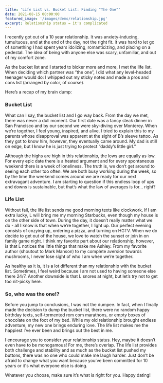 ```yaml
---
title: 'Life List vs. Bucket List: Finding "The One"'
date: 2021-08-15 00:00:00
featured_image: '/images/demo/relationship.jpg'
excerpt: Relationship status = it's complicated
---
```


I recently got out of a 10 year relationship. It was anxiety-inducing, tumultuous, and at the end of the day, not the right fit. It was hard to let go of something I had spent years idolizing, romanticizing, and placing on a pedestal. The idea of being with anyone else was scary, unfamiliar, and out of my comfort zone.

As the bucket list and I started to bicker more and more, I met the life list. When deciding which partner was “the one”, I did what any level-headed teenager would do: I whipped out my sticky notes and made a pros and cons list (arranged by color, of course).

Here’s a recap of my brain dump:

### Bucket List

What can I say, the bucket list and I go way back. From the day we met, there was never a dull moment. Our first date was a fancy steak dinner in San Francisco and by our second we were sky-diving over Monterey. When we’re together, I feel young, inspired, and alive. I tried to explain this to my parents whose disapproval was apparent at the sight of B’s sleeve tattoo. As they got to know him, however, they eventually came around. My dad is still on edge, but I know he is just trying to protect “daddy’s little girl.” 

Although the highs are high in this relationship, the lows are equally as low. For every epic date there is a heated argument and for every spontaneous weekend there is a week of loneliness. The truth is, we don’t get around to seeing each other too often. We are both busy working during the week, so by the time the weekend comes around we are ready for our next extravagant adventure. I am starting to question if this endless loop of ups and downs is sustainable, but that’s what the law of averages is for… right?

### Life List

Without fail, the life list sends me good morning texts like clockwork. If I am extra lucky, L will bring me my morning Starbucks, even though my house is on the other side of town. During the day, it doesn’t really matter what we do - all I know is that when we’re together, I light up. Our perfect evening consists of cozying up, ordering a pizza, and turning on HGTV. When we do decide to get out of the house, we love to watch the sunset or join in on family game night. I think my favorite part about our relationship, however, is that L notices the little things that make me Ashley. From my favorite author (shoutout to Mark Manson) to my complete aversion towards mushrooms, I never lose sight of who I am when we’re together. 

As healthy as it is, it is a lot different than my relationship with the bucket list. Sometimes, I feel weird because I am not used to having someone else there 24/7. Another downside is that L snores at night, but let’s try not to get too nit-picky here. 

### So, who was the one!?

Before you jump to conclusions, I was not the dumpee. In fact, when I finally made the decision to dump the bucket list, there were no random happy birthday texts, self-tormented rom com marathons, or empty boxes of chocolate on the foot of my bed. While my old relationship brought endless adventure, my new one brings enduring love. The life list makes me the happiest I’ve ever been and brings out the best in me.

I encourage you to consider your relationship status. Hey, maybe it doesn’t even have to be monogamous! For me, there’s overlap. The life list provides both challenge and stability and as much as the bucket list pushed my buttons, there was no one who could make me laugh harder. Just don’t be afraid to change what you want because you’ve been committed for 10 years or it's what everyone else is doing. 

Whatever you choose, make sure it’s what is right for you. Happy dating!





